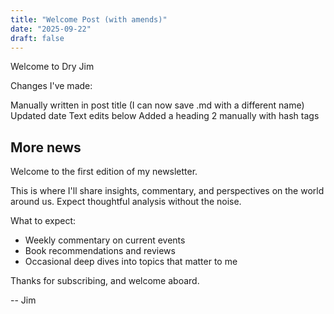 ```yaml
--- 
title: "Welcome Post (with amends)"
date: "2025-09-22"
draft: false
--- 
```

   
Welcome to Dry Jim

Changes I've made:

Manually written in post title (I can now save .md with a different name)
Updated date
Text edits below
Added a heading 2 manually with hash tags
## More news

Welcome to the first edition of my newsletter.

This is where I'll share  insights, commentary, and perspectives on the world around us. Expect thoughtful analysis without the noise.

What to expect:
- Weekly commentary on current events
- Book recommendations and reviews
- Occasional deep dives into topics that matter to me

Thanks for subscribing, and welcome aboard.

-- Jim